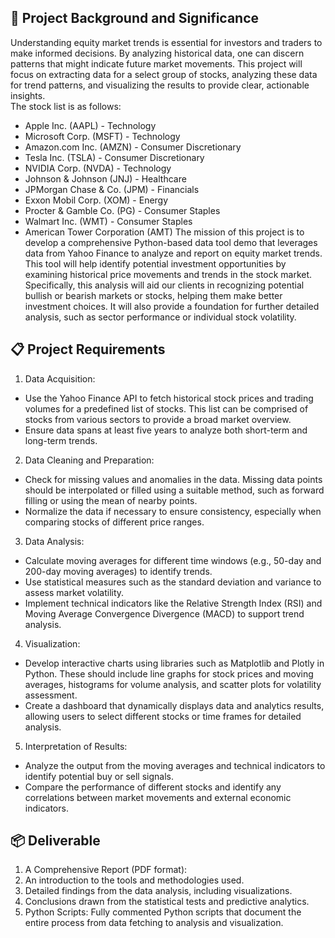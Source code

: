 ## 🎯 Project Background and Significance
Understanding equity market trends is essential for investors and traders to make informed decisions. By analyzing historical data, one can discern patterns that might indicate future market movements. This project will focus on extracting data for a select group of stocks, analyzing these data for trend patterns, and visualizing the results to provide clear, actionable insights.\
The stock list is as follows:
- Apple Inc. (AAPL) - Technology
- Microsoft Corp. (MSFT) - Technology
- Amazon.com Inc. (AMZN) - Consumer Discretionary
- Tesla Inc. (TSLA) - Consumer Discretionary
- NVIDIA Corp. (NVDA) - Technology
- Johnson & Johnson (JNJ) - Healthcare
- JPMorgan Chase & Co. (JPM) - Financials
- Exxon Mobil Corp. (XOM) - Energy
- Procter & Gamble Co. (PG) - Consumer Staples
- Walmart Inc. (WMT) - Consumer Staples
- American Tower Corporation (AMT)
The mission of this project is to develop a comprehensive Python-based data tool demo that leverages data from Yahoo Finance to analyze and report on equity market trends. This tool will help identify potential investment opportunities by examining historical price movements and trends in the stock market. Specifically, this analysis will aid our clients in recognizing potential bullish or bearish markets or stocks, helping them make better investment choices. It will also provide a foundation for further detailed analysis, such as sector performance or individual stock volatility.

## 📋 Project Requirements
1. Data Acquisition:
- Use the Yahoo Finance API to fetch historical stock prices and trading volumes for a predefined list of stocks. This list can be comprised of stocks from various sectors to provide a broad market overview.
- Ensure data spans at least five years to analyze both short-term and long-term trends.
2. Data Cleaning and Preparation:
- Check for missing values and anomalies in the data. Missing data points should be interpolated or filled using a suitable method, such as forward filling or using the mean of nearby points.
- Normalize the data if necessary to ensure consistency, especially when comparing stocks of different price ranges.
3. Data Analysis:
- Calculate moving averages for different time windows (e.g., 50-day and 200-day moving averages) to identify trends.
- Use statistical measures such as the standard deviation and variance to assess market volatility.
- Implement technical indicators like the Relative Strength Index (RSI) and Moving Average Convergence Divergence (MACD) to support trend analysis.
4. Visualization:
- Develop interactive charts using libraries such as Matplotlib and Plotly in Python. These should include line graphs for stock prices and moving averages, histograms for volume analysis, and scatter plots for volatility assessment.
- Create a dashboard that dynamically displays data and analytics results, allowing users to select different stocks or time frames for detailed analysis.
5. Interpretation of Results:
- Analyze the output from the moving averages and technical indicators to identify potential buy or sell signals.
- Compare the performance of different stocks and identify any correlations between market movements and external economic indicators.

## 📦 Deliverable
1. A Comprehensive Report (PDF format):
2. An introduction to the tools and methodologies used.
3. Detailed findings from the data analysis, including visualizations.
4. Conclusions drawn from the statistical tests and predictive analytics.
5. Python Scripts: Fully commented Python scripts that document the entire process from data fetching to analysis and visualization.